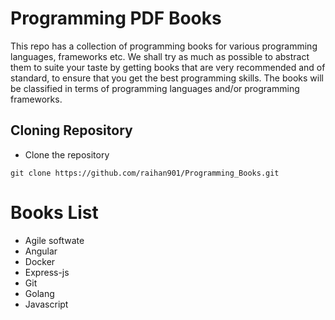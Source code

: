 # Programming PDF Books

This repo has a collection of programming books for various programming languages, frameworks etc. We shall try as much as possible to abstract them to suite your taste by getting books that are very recommended and of standard, to ensure that you get the best programming skills. The books will be classified in terms of programming languages and/or programming frameworks.

## Cloning Repository

* Clone the repository
```
git clone https://github.com/raihan901/Programming_Books.git
```
# Books List

- Agile softwate 
- Angular
- Docker
- Express-js
- Git
- Golang
- Javascript
